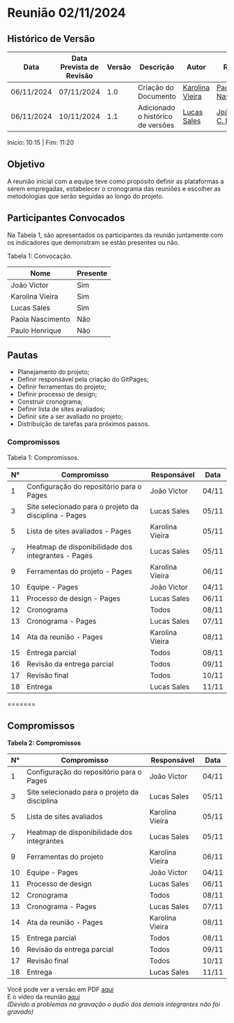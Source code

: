 

# Reunião 02/11/2024

## Histórico de Versão

| Data       | Data Prevista de Revisão | Versão | Descrição                         | Autor                                            | Revisor                                          |
| ---------- | ------------------------ | ------ | --------------------------------- | ------------------------------------------------ | ------------------------------------------------ |
| 06/11/2024 | 07/11/2024               | 1.0    | Criação do Documento              | [Karolina Vieira](https://github.com/Karolina91) | [Paola Nascimento](https://github.com/paolaalim) |
| 06/11/2024 | 10/11/2024               | 1.1    | Adicionado o histórico de versões | [Lucas Sales](https://github.com/Lux-Sales)      | [João Victor C. Nobre](https://github.com/Gam13) |

Início: 10:15 | Fim: 11:20

## Objetivo

A reunião inicial com a equipe teve como propósito definir as plataformas a serem empregadas, estabelecer o cronograma das reuniões e escolher as metodologias que serão seguidas ao longo do projeto.

## Participantes Convocados
Na Tabela 1, são apresentados os participantes da reunião juntamente com os indicadores que demonstram se estão presentes ou não.


Tabela 1: Convocação.

| Nome             | Presente |
| ---------------- | -------- |
| João Victor      | Sim      |
| Karolina Vieira  | Sim      |
| Lucas Sales      | Sim      |
| Paola Nascimento | Não      |
| Paulo Henrique   | Não      |

## Pautas

- Planejamento do projeto;
- Definir responsável pela criação do GitPages;
- Definir ferramentas do projeto;
- Definir processo de design;
- Construir cronograma;
- Definir lista de sites avaliados;
- Definir site a ser avaliado no projeto;
- Distribuição de tarefas para próximos passos.



### Compromissos

Tabela 1: Compromissos.

| N°  | Compromisso                                           | Responsável     | Data  |
| --- | ----------------------------------------------------- | --------------- | ----- |
| 1   | Configuração do repositório para o Pages              | João Victor     | 04/11 |
| 3   | Site selecionado para o projeto da disciplina - Pages | Lucas Sales     | 05/11 |
| 5   | Lista de sites avaliados - Pages                      | Karolina Vieira | 05/11 |
| 7   | Heatmap de disponibilidade dos integrantes - Pages    | Lucas Sales     | 05/11 |
| 9   | Ferramentas do projeto - Pages                        | Karolina Vieira | 06/11 |
| 10  | Equipe - Pages                                        | João Victor     | 04/11 |
| 11  | Processo de design - Pages                            | Lucas Sales     | 06/11 |
| 12  | Cronograma                                            | Todos           | 08/11 |
| 13  | Cronograma - Pages                                    | Lucas Sales     | 07/11 |
| 14  | Ata da reunião - Pages                                | Karolina Vieira | 08/11 |
| 15  | Entrega parcial                                       | Todos           | 08/11 |
| 16  | Revisão da entrega parcial                            | Todos           | 09/11 |
| 17  | Revisão final                                         | Todos           | 10/11 |
| 18  | Entrega                                               | Lucas Sales     | 11/11 |
=======

## Compromissos

**Tabela 2: Compromissos**

| N°  | Compromisso                                   | Responsável     | Data  |
| --- | --------------------------------------------- | --------------- | ----- |
| 1   | Configuração do repositório para o Pages      | João Victor     | 04/11 |
| 3   | Site selecionado para o projeto da disciplina | Lucas Sales     | 05/11 |
| 5   | Lista de sites avaliados                      | Karolina Vieira | 05/11 |
| 7   | Heatmap de disponibilidade dos integrantes    | Lucas Sales     | 05/11 |
| 9   | Ferramentas do projeto                        | Karolina Vieira | 06/11 |
| 10  | Equipe - Pages                                | João Victor     | 04/11 |
| 11  | Processo de design                            | Lucas Sales     | 06/11 |
| 12  | Cronograma                                    | Todos           | 08/11 |
| 13  | Cronograma - Pages                            | Lucas Sales     | 07/11 |
| 14  | Ata da reunião - Pages                        | Karolina Vieira | 08/11 |
| 15  | Entrega parcial                               | Todos           | 08/11 |
| 16  | Revisão da entrega parcial                    | Todos           | 09/11 |
| 17  | Revisão final                                 | Todos           | 10/11 |
| 18  | Entrega                                       | Lucas Sales     | 11/11 |


Você pode ver a versão em PDF [aqui](../assets/atas/DPDF_AtaReuniao_20241102_01.docx.pdf)</br>
E o vídeo da reunião [aqui](https://youtu.be/HkFzoXZ--7Q)<br/>
_(Devido a problemas na gravação o áudio dos demais integrantes não foi gravado)_
